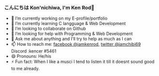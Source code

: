 ### こんにちは Kon'nichiwa, I'm Ken Rod👋

- 🔭 I’m currently working on my E-profile/portfolio
- 🌱 I’m currently learning C langguage & Web Development
- 👯 I’m looking to collaborate on Github
- 🤔 I’m looking for help with Programming & Web Development
- 💬 Ask me about anything and I'll try to help as much as I can
- 📫 How to reach me: [facebook @iamkenrod](https://www.facebook.com/iamkenrod), [twitter @iamchibi69](https://twitter.com/imachibi69) Discord :kencer #5461
- 😄 Pronouns: He/his
- ⚡ Fun fact: When I like a musci I tend to listen it till it doesnt sound good to me already.
